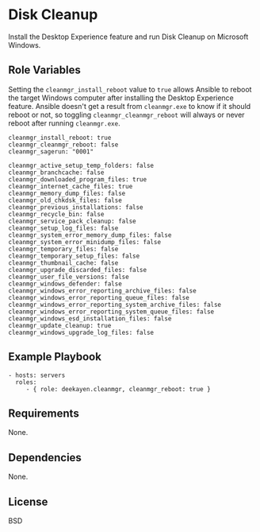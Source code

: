 Disk Cleanup
============

Install the Desktop Experience feature and run Disk Cleanup on Microsoft Windows.

Role Variables
--------------

Setting the `cleanmgr_install_reboot` value to `true` allows Ansible to reboot
the target Windows computer after installing the Desktop Experience feature.
Ansible doesn't get a result from `cleanmgr.exe` to know if it should reboot or not, so toggling `cleanmgr_cleanmgr_reboot` will always or never reboot after running `cleanmgr.exe`.

    cleanmgr_install_reboot: true
    cleanmgr_cleanmgr_reboot: false
    cleanmgr_sagerun: "0001"

    cleanmgr_active_setup_temp_folders: false
    cleanmgr_branchcache: false
    cleanmgr_downloaded_program_files: true
    cleanmgr_internet_cache_files: true
    cleanmgr_memory_dump_files: false
    cleanmgr_old_chkdsk_files: false
    cleanmgr_previous_installations: false
    cleanmgr_recycle_bin: false
    cleanmgr_service_pack_cleanup: false
    cleanmgr_setup_log_files: false
    cleanmgr_system_error_memory_dump_files: false
    cleanmgr_system_error_minidump_files: false
    cleanmgr_temporary_files: false
    cleanmgr_temporary_setup_files: false
    cleanmgr_thumbnail_cache: false
    cleanmgr_upgrade_discarded_files: false
    cleanmgr_user_file_versions: false
    cleanmgr_windows_defender: false
    cleanmgr_windows_error_reporting_archive_files: false
    cleanmgr_windows_error_reporting_queue_files: false
    cleanmgr_windows_error_reporting_system_archive_files: false
    cleanmgr_windows_error_reporting_system_queue_files: false
    cleanmgr_windows_esd_installation_files: false
    cleanmgr_update_cleanup: true
    cleanmgr_windows_upgrade_log_files: false

Example Playbook
----------------

    - hosts: servers
      roles:
         - { role: deekayen.cleanmgr, cleanmgr_reboot: true }

Requirements
------------

None.

Dependencies
------------

None.

License
-------

BSD
